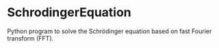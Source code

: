 # SchrodingerEquation
Python program to solve the Schrödinger equation based on fast Fourier transform (FFT).
